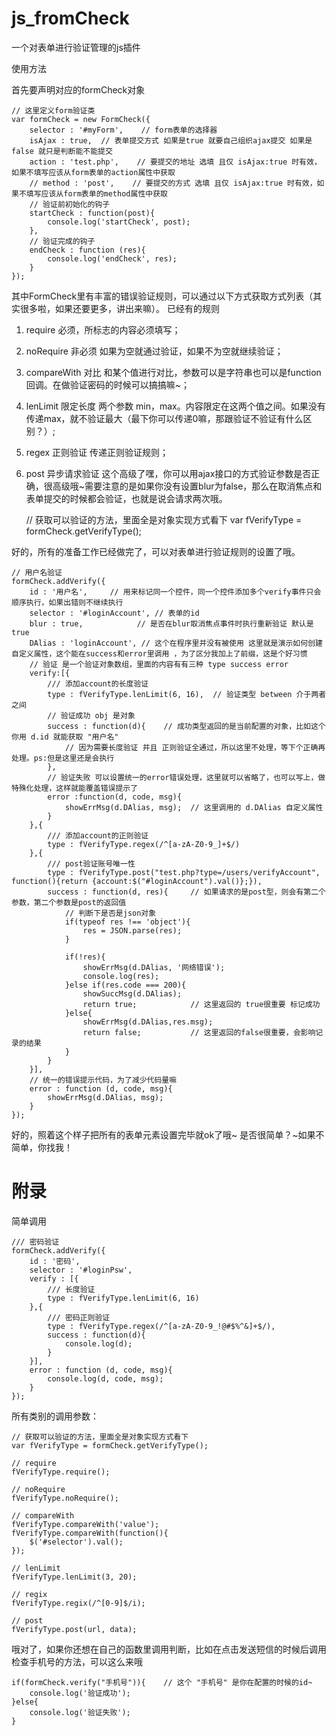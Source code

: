 # js_fromCheck
一个对表单进行验证管理的js插件

使用方法

首先要声明对应的formCheck对象

    // 这里定义form验证类
    var formCheck = new FormCheck({
        selector : '#myForm',    // form表单的选择器
        isAjax : true,  // 表单提交方式 如果是true 就要自己组织ajax提交 如果是false 就只是判断能不能提交
        action : 'test.php',    // 要提交的地址 选填 且仅 isAjax:true 时有效，如果不填写应该从form表单的action属性中获取
        // method : 'post',    // 要提交的方式 选填 且仅 isAjax:true 时有效，如果不填写应该从form表单的method属性中获取
        // 验证前初始化的钩子
        startCheck : function(post){
            console.log('startCheck', post);
        },
        // 验证完成的钩子
        endCheck : function (res){
            console.log('endCheck', res);
        }
    });
    
其中FormCheck里有丰富的错误验证规则，可以通过以下方式获取方式列表（其实很多啦，如果还要更多，讲出来嘛）。
已经有的规则
1. require 必须，所标志的内容必须填写；
1. noRequire 非必须 如果为空就通过验证，如果不为空就继续验证；
1. compareWith 对比 和某个值进行对比，参数可以是字符串也可以是function回调。在做验证密码的时候可以搞搞嘛~；
1. lenLimit 限定长度 两个参数 min，max。内容限定在这两个值之间。如果没有传递max，就不验证最大（最下你可以传递0嘛，那跟验证不验证有什么区别？）;
1. regex 正则验证 传递正则验证规则；
1. post 异步请求验证 这个高级了嘿，你可以用ajax接口的方式验证参数是否正确，很高级哦~需要注意的是如果你没有设置blur为false，那么在取消焦点和表单提交的时候都会验证，也就是说会请求两次哦。

    
    
    // 获取可以验证的方法，里面全是对象实现方式看下
    var fVerifyType = formCheck.getVerifyType();
    
    

好的，所有的准备工作已经做完了，可以对表单进行验证规则的设置了哦。

    // 用户名验证
    formCheck.addVerify({
        id : '用户名',     // 用来标记同一个控件，同一个控件添加多个verify事件只会顺序执行，如果出错则不继续执行
        selector : '#loginAccount', // 表单的id
        blur : true,            // 是否在blur取消焦点事件时执行重新验证 默认是true
        DAlias : 'loginAccount', // 这个在程序里并没有被使用 这里就是演示如何创建自定义属性，这个能在success和error里调用 ，为了区分我加上了前缀，这是个好习惯
        // 验证 是一个验证对象数组，里面的内容有有三种 type success error
        verify:[{
            /// 添加account的长度验证
            type : fVerifyType.lenLimit(6, 16),  // 验证类型 between 介于两者之间
            // 验证成功 obj 是对象
            success : function(d){    // 成功类型返回的是当前配置的对象，比如这个你用 d.id 就能获取 "用户名"
                // 因为需要长度验证 并且 正则验证全通过，所以这里不处理，等下个正确再处理。ps:但是这里还是会执行
            },
            // 验证失败 可以设置统一的error错误处理，这里就可以省略了，也可以写上，做特殊化处理，这样就能覆盖错误提示了
            error :function(d, code, msg){
                showErrMsg(d.DAlias, msg);  // 这里调用的 d.DAlias 自定义属性
            }
        },{
            /// 添加account的正则验证
            type : fVerifyType.regex(/^[a-zA-Z0-9_]+$/)
        },{
            /// post验证账号唯一性
            type : fVerifyType.post("test.php?type=/users/verifyAccount", function(){return {account:$("#loginAccount").val()};}),
            success : function(d, res){     // 如果请求的是post型，则会有第二个参数，第二个参数是post的返回值
                // 判断下是否是json对象
                if(typeof res !== 'object'){
                    res = JSON.parse(res);
                }

                if(!res){
                    showErrMsg(d.DAlias, '网络错误');
                    console.log(res);
                }else if(res.code === 200){
                    showSuccMsg(d.DAlias);
                    return true;            // 这里返回的 true很重要 标记成功
                }else{
                    showErrMsg(d.DAlias,res.msg);
                    return false;           // 这里返回的false很重要，会影响记录的结果
                }
            }
        }],
        // 统一的错误提示代码，为了减少代码量嘛
        error : function (d, code, msg){
            showErrMsg(d.DAlias, msg);
        }
    });
    
好的，照着这个样子把所有的表单元素设置完毕就ok了哦~
是否很简单？~如果不简单，你找我！

# 附录

简单调用

    /// 密码验证
    formCheck.addVerify({
        id : '密码',
        selector : '#loginPsw',
        verify : [{
            /// 长度验证
            type : fVerifyType.lenLimit(6, 16)
        },{
            /// 密码正则验证
            type : fVerifyType.regex(/^[a-zA-Z0-9_!@#$%^&]+$/),
            success : function(d){
                console.log(d);
            }
        }],
        error : function (d, code, msg){
            console.log(d, code, msg);
        }
    });
    
    
所有类别的调用参数：
 
    // 获取可以验证的方法，里面全是对象实现方式看下
    var fVerifyType = formCheck.getVerifyType();
    
    // require
    fVerifyType.require();
    
    // noRequire
    fVerifyType.noRequire();
    
    // compareWith
    fVerifyType.compareWith('value');
    fVerifyType.compareWith(function(){
        $('#selector').val();
    });
    
    // lenLimit
    fVerifyType.lenLimit(3, 20);
    
    // regix
    fVerifyType.regix(/^[0-9]$/i);
    
    // post
    fVerifyType.post(url, data);

哦对了，如果你还想在自己的函数里调用判断，比如在点击发送短信的时候后调用检查手机号的方法，可以这么来哦

    if(formCheck.verify("手机号")){    // 这个 "手机号" 是你在配置的时候的id~
        console.log('验证成功');
    }else{
        console.log('验证失败');
    }